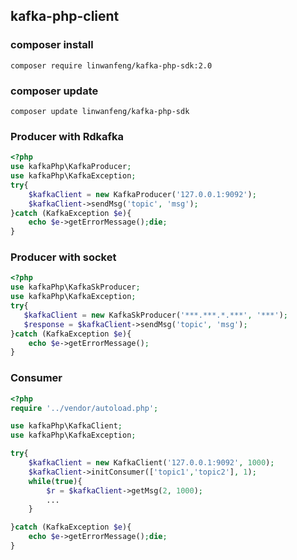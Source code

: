 ## kafka-php-client

### composer install
`composer require linwanfeng/kafka-php-sdk:2.0`

### composer update
`composer update linwanfeng/kafka-php-sdk`

### Producer with Rdkafka
```php
<?php
use kafkaPhp\KafkaProducer;
use kafkaPhp\KafkaException;
try{
    $kafkaClient = new KafkaProducer('127.0.0.1:9092');
    $kafkaClient->sendMsg('topic', 'msg');
}catch (KafkaException $e){
    echo $e->getErrorMessage();die;
}
```
### Producer with socket
```php
<?php
use kafkaPhp\KafkaSkProducer;
use kafkaPhp\KafkaException;
try{
   $kafkaClient = new KafkaSkProducer('***.***.*.***', '***');
   $response = $kafkaClient->sendMsg('topic', 'msg');
}catch (KafkaException $e){
    echo $e->getErrorMessage();
}
```
### Consumer
```php
<?php
require '../vendor/autoload.php';

use kafkaPhp\KafkaClient;
use kafkaPhp\KafkaException;

try{
    $kafkaClient = new KafkaClient('127.0.0.1:9092', 1000);
    $kafkaClient->initConsumer(['topic1','topic2'], 1);
    while(true){
        $r = $kafkaClient->getMsg(2, 1000);
        ...
    }

}catch (KafkaException $e){
    echo $e->getErrorMessage();die;
}
```